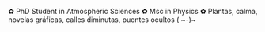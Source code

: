 ✿ PhD Student in Atmospheric Sciences
✿ Msc in Physics
✿ Plantas, calma, novelas gráficas, calles diminutas, puentes ocultos
( ~*-*)~
